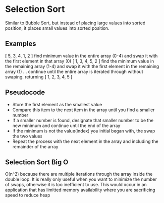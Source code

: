 # Selection Sort
Similar to Bubble Sort, but instead of placing large values into sorted position, it places small values into sorted position.

## Examples
[ 5, 3, 4, 1, 2 ] find minimum value in the entire array (0-4) and swap it with the first element in that array (0)
[ 1, 3, 4, 5, 2 ] find the minimum value in the remaining array (1-4) and swap it with the first element in the remaining array (1)
... continue until the entire array is iterated through without swaping.
returning [ 1, 2, 3, 4, 5 ]

## Pseudocode
* Store the first element as the smallest value 
* Compare this item to the next item in the array until you find a smaller number
* If a smaller number is found, designate that smaller number to be the new minimum and continue until the end of the array
* If the minimum is not the value(index) you initial began with, the swap the two values
* Repeat the process with the next element in the array and including the remainder of the array

## Selection Sort Big O
O(n^2) because there are multiple iterations through the array inside the double loop.  It is really only useful when you want to minimize the number of swaps, otherwise it is too inefficient to use.  This would occur in an application that has limitted memory availability where you are sacrificing speed to reduce heap

